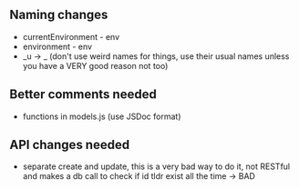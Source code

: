 ## Naming changes

* currentEnvironment - env
* environment - env
* _u -> _ (don't use weird names for things, use their usual names
	unless you have a VERY good reason not too)

## Better comments needed

* functions in models.js (use JSDoc format)

## API changes needed

* separate create and update, this is a very bad way to do it, not
	RESTful and makes a db call to check if id tldr exist all the time ->
	BAD
